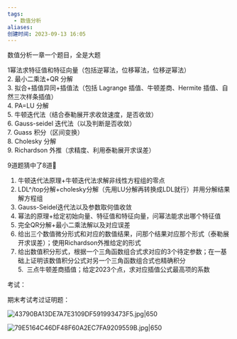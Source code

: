 ```yaml
---
tags:
  - 数值分析
aliases: 
创建时间: 2023-09-13 16:05
---
```


数值分析一章一个题目，全是大题

1幂法求特征值和特征向量（包括逆幂法，位移幂法，位移逆幂法）  <br>2. 最小二乘法+QR 分解  <br>3. 拟合+插值异同+插值法（包括 Lagrange 插值、牛顿差商、Hermite 插值、自然三次样条插值）  <br>4. PA=LU 分解  <br>5. 牛顿迭代法（结合泰勒展开求收敛速度，是否收敛）  <br>6. Gauss-seidel 迭代法（以及判断是否收敛）  <br>7. Guass 积分（区间变换）  <br>8. Cholesky 分解  <br>9. Richardson 外推（求精度、利用泰勒展开求误差）


9道题猜中了8道🤣  
1. 牛顿迭代法原理+牛顿迭代法求解非线性方程组的零点  
2. LDL^/top分解+cholesky分解（先用LU分解再转换成LDL就行）并用分解结果解方程组  
3. Gauss-Seidel迭代法以及参数取何值收敛  
4. 幂法的原理+给定初始向量、特征值和特征向量，问幂法能求出哪个特征值  
6. 完全QR分解+最小二乘法解以及对应误差  
7. 给出三个数值微分形式和对应的数值结果，问那个结果对应那个形式（泰勒展开求误差）；使用Richardson外推给定的形式  
8. 给出数值积分形式，根据一个三角函数组合式求对应的3个待定参数；在一基础上证明该数值积分公式对另一个三角函数组合式也精确积分  
5.  三点牛顿差商插值；给定2023个点，求对应插值公式最高项的系数


考试：

期末考试考过证明题：

![43790BA13DE7A7E3109DF591993473F5.jpg|650](https://zbn-picture-1319009493.cos.ap-guangzhou.myqcloud.com/public-pic/202309042053130.jpg)


![79E5164C46DF48F60A2EC7FA9209559B.jpg|650](https://zbn-picture-1319009493.cos.ap-guangzhou.myqcloud.com/public-pic/202309042054552.jpg)
